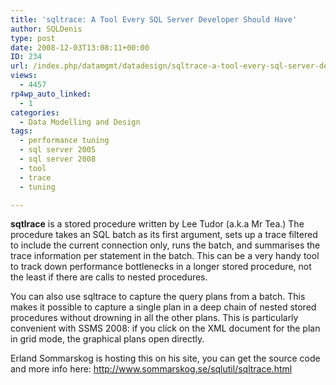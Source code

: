 ```yaml
---
title: 'sqltrace: A Tool Every SQL Server Developer Should Have'
author: SQLDenis
type: post
date: 2008-12-03T13:08:11+00:00
ID: 234
url: /index.php/datamgmt/datadesign/sqltrace-a-tool-every-sql-server-develop/
views:
  - 4457
rp4wp_auto_linked:
  - 1
categories:
  - Data Modelling and Design
tags:
  - performance tuning
  - sql server 2005
  - sql server 2008
  - tool
  - trace
  - tuning

---
```

**sqtlrace** is a stored procedure written by Lee Tudor (a.k.a Mr Tea.) The procedure takes an SQL batch as its first argument, sets up a trace filtered to include the current connection only, runs the batch, and summarises the trace information per statement in the batch. This can be a very handy tool to track down performance bottlenecks in a longer stored procedure, not the least if there are calls to nested procedures.

You can also use sqltrace to capture the query plans from a batch. This makes it possible to capture a single plan in a deep chain of nested stored procedures without drowning in all the other plans. This is particularly convenient with SSMS 2008: if you click on the XML document for the plan in grid mode, the graphical plans open directly.

Erland Sommarskog is hosting this on his site, you can get the source code and more info here: http://www.sommarskog.se/sqlutil/sqltrace.html